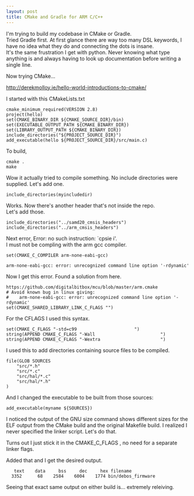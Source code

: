 ```yaml
---
layout: post
title: CMake and Gradle for ARM C/C++
---
```

  
I'm trying to build my codebase in CMake or Gradle.  
Tried Gradle first.  At first glance there are way too many DSL keywords,
I have no idea what they do and connecting the dots is insane.  
It's the same frustration I get with python.  Never knowing what type anything is
and always having to look up documentation before writing a single line.
  
Now trying CMake...
  
http://derekmolloy.ie/hello-world-introductions-to-cmake/
  
I started with this CMakeLists.txt
```
cmake_minimum_required(VERSION 2.8)
project(hello)
set(CMAKE_BINARY_DIR ${CMAKE_SOURCE_DIR}/bin)
set(EXECUTABLE_OUTPUT_PATH ${CMAKE_BINARY_DIR})
set(LIBRARY_OUTPUT_PATH ${CMAKE_BINARY_DIR})
include_directories("${PROJECT_SOURCE_DIR}")
add_executable(hello ${PROJECT_SOURCE_DIR}/src/main.c)
```
  
To build,
```
cmake .
make
```
  
Wow it actually tried to compile something.  No include directories were supplied.  Let's add one.
```
include_directories(myincludedir)
```
Works.  Now there's another header that's not inside the repo.  
Let's add those.
  
```
include_directories("../samd20_cmsis_headers")
include_directories("../arm_cmsis_headers")
```

Next error, Error: no such instruction: `cpsie i'.  
I must not be compling with the arm gcc compiler.  
```
set(CMAKE_C_COMPILER arm-none-eabi-gcc)
```
  
```
arm-none-eabi-gcc: error: unrecognized command line option '-rdynamic'
```
  
Now I get this error.  Found a solution from here.  
```
https://github.com/digitalbitbox/mcu/blob/master/arm.cmake
# Avoid known bug in linux giving: 
#    arm-none-eabi-gcc: error: unrecognized command line option '-rdynamic'
set(CMAKE_SHARED_LIBRARY_LINK_C_FLAGS "")
```
  
For the CFLAGS I used this syntax.
```
set(CMAKE_C_FLAGS "-std=c99                      ")
string(APPEND CMAKE_C_FLAGS "-Wall                         ")
string(APPEND CMAKE_C_FLAGS "-Wextra                       ")
```
  
I used this to add directories containing source files to be compiled.
```
file(GLOB SOURCES
    "src/*.h"
    "src/*.c"
    "src/hal/*.c"
    "src/hal/*.h"
)
```
And I changed the executable to be built from those sources:
```
add_executable(myname ${SOURCES})
```
  
I noticed the output of the GNU size command shows different sizes for the
ELF output from the CMake build and the original Makefile build.
  I realized I never specified the linker script.  Let's do that.
  
Turns out I just stick it in the CMAKE_C_FLAGS , no need for a separate linker flags.
  
Added that and I get the desired output.
```
   text    data     bss     dec     hex filename     
  3352      68    2584    6004    1774 bin/debos_firmware  
```
  
Seeing that exact same output on either build is... extremely releiving.
